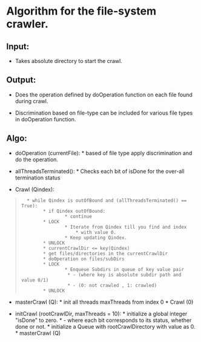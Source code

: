 # Algorithm for the file-system crawler.

## Input:
* Takes absolute directory to start the crawl.

## Output:
* Does the operation defined by doOperation function on each file found during
  crawl.

* Discrimination based on file-type  can be included for various file types in
  doOperation function.

## Algo:

* doOperation (currentFile):
      * based of file type apply discrimination and do the operation.

* allThreadsTerminated():
      * Checks each bit of isDone for the over-all termination status

* Crawl (Qindex):
>       * while Qindex is outOfBound and (allThreadsTerminated() == True):
>             * if Qindex outOfBound:
>                     * continue
>             * LOCK
>                     * Iterate from Qindex till you find and index
>                         * with value 0.
>                     * Keep updating Qindex.
>             * UNLOCK
>             * currentCrawlDir <= key(Qindex)
>             * get files/directories in the currentCrawlDir
>             * doOperation on files/subDirs
>             * LOCK
>                     * Enqueue Subdirs in queue of key value pair
>                      * - (where key is absolute subdir path and value 0/1)
>                      * - (0: not crawled , 1: crawled)
>             * UNLOCK

* masterCrawl (Q):
      * init all threads maxThreads from index 0
              * Crawl (0)
        

* initCrawl (rootCrawlDir, maxThreads = 10):
      * initialize a global integer "isDone" to zero.
       * - where each bit corresponds to its status, whether done or not.
      * initialize a Queue with rootCrawlDirectory with value as 0.
      * masterCrawl (Q)
